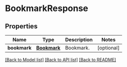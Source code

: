 # BookmarkResponse

## Properties
Name | Type | Description | Notes
------------ | ------------- | ------------- | -------------
**bookmark** | [**Bookmark**](Bookmark.md) | Bookmark. | [optional] 

[[Back to Model list]](../README.md#documentation-for-models) [[Back to API list]](../README.md#documentation-for-api-endpoints) [[Back to README]](../README.md)


